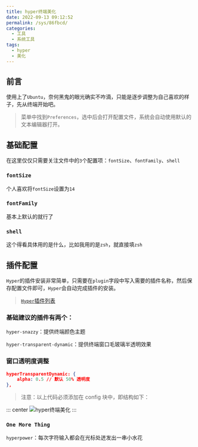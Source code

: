 ```yaml
---
title: hyper终端美化
date: 2022-09-13 09:12:52
permalink: /sys/86fbcd/
categories:
  - 工具
  - 系统工具
tags:
  - hyper
  - 美化
---
```


## 前言

使用上了`Ubuntu`，奈何黑鬼的眼光确实不咋滴，只能是逐步调整为自己喜欢的样子，先从终端开始吧。

<!-- more -->

> 菜单中找到`Preferences`，选中后会打开配置文件，系统会自动使用默认的文本编辑器打开。

## 基础配置

在这里仅仅只需要关注文件中的`3`个配置项：`fontSize`、`fontFamily`、`shell`

### `fontSize`

个人喜欢将`fontSize`设置为`14`

### `fontFamily`

基本上默认的就行了

### `shell`

这个得看具体用的是什么，比如我用的是`zsh`，就直接填`zsh`

## 插件配置

`Hyper`的插件安装非常简单，只需要在`plugin`字段中写入需要的插件名称，然后保存配置文件即可，`Hyper`会自动完成插件的安装。

> [`Hyper`插件列表](https://hyper.is/plugins)

### 基础建议的插件有两个：

`hyper-snazzy`：提供终端颜色主题

`hyper-transparent-dynamic`：提供终端窗口毛玻璃半透明效果

### 窗口透明度调整

```json
hyperTransparentDynamic: {
    alpha: 0.5 // 默认 50% 透明度
},
```

> 注意：以上代码必须添加在 config 块中，即结构如下：

::: center
![hyper终端美化](https://cdn.jsdelivr.net/gh/xingcxb/blog_img@blog1/%E7%B3%BB%E7%BB%9F/Linux/12.png)
:::

### `One More Thing`

`hyperpower`：每次字符输入都会在光标处迸发出一串小水花
